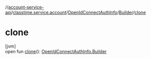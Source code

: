 //[account-service-api](../../../../index.md)/[classtime.service.account](../../index.md)/[OpenIdConnectAuthInfo](../index.md)/[Builder](index.md)/[clone](clone.md)

# clone

[jvm]\
open fun [clone](clone.md)(): [OpenIdConnectAuthInfo.Builder](index.md)
